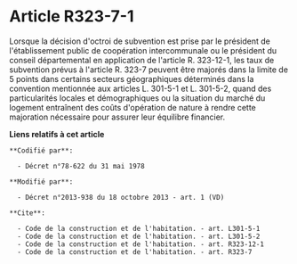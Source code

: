 # Article R323-7-1

Lorsque la décision d'octroi de subvention est prise par le président de l'établissement public de coopération intercommunale
ou le président du conseil départemental en application de l'article R. 323-12-1, les taux de subvention prévus à l'article
R. 323-7 peuvent être majorés dans la limite de 5 points dans certains secteurs géographiques déterminés dans la convention
mentionnée aux articles L. 301-5-1 et L. 301-5-2, quand des particularités locales et démographiques ou la situation du
marché du logement entraînent des coûts d'opération de nature à rendre cette majoration nécessaire pour assurer leur
équilibre financier.

**Liens relatifs à cet article**

	**Codifié par**:

	  - Décret n°78-622 du 31 mai 1978

	**Modifié par**:

	  - Décret n°2013-938 du 18 octobre 2013 - art. 1 (VD)

	**Cite**:

	  - Code de la construction et de l'habitation. - art. L301-5-1
	  - Code de la construction et de l'habitation. - art. L301-5-2
	  - Code de la construction et de l'habitation. - art. R323-12-1
	  - Code de la construction et de l'habitation. - art. R323-7
